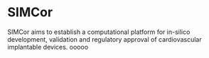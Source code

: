 # SIMCor
SIMCor aims to establish a computational platform for in-silico development, validation and regulatory approval of cardiovascular implantable devices.
ooooo
